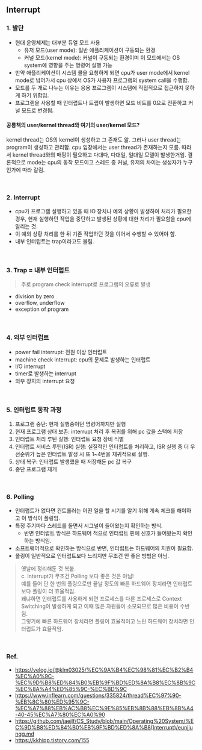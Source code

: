 ## Interrupt

### 1. 발단
- 현대 운영체제는 대부분 듀얼 모드 사용
  - 유저 모드(user mode): 일반 애플리케이션이 구동되는 환경
  - 커널 모드(kernel mode): 커널이 구동되는 환경이며 이 모드에서는 OS system에 영향을 주는 명령어 실행 가능
- 만약 애플리케이션이 시스템 콜을 요청하게 되면 cpu가 user mode에서 kernel mode로 넘어가서 cpu 상에서 
OS가 사용자 프로그램의 system call을 수행함.
- 모드를 두 개로 나누는 이유는 응용 프로그램이 시스템에 직접적으로 접근하지 못하게 하기 위함임.
- 프로그램을 사용할 때 인터럽트나 트랩이 발생하면 모드 비트를 0으로 전환하고 커널 모드로 변경됨.

#### 공룡책의 user/kernel thread와 여기의 user/kernel 모드?
kernel thread는 OS의 kernel이 생성하고 그 존재도 앎.
그러나 user thread는 program이 생성하고 관리함.
cpu 입장에서는 user thread가 존재하는지 모름.
따라서 kernel thread와의 매핑이 필요하고 다대다, 다대일, 일대일 모델이 발생한거임.
결론적으로 mode는 cpu의 동작 모드이고 스레드 중 커널, 유저의 차이는 생성자가 누구인가에 따라 갈림.

<br/>

### 2. Interrupt
- cpu가 프로그램 실행하고 있을 때 IO 장치나 예외 상황이 발생하여 처리가 필요한 경우, 
현재 실행하던 작업을 중단하고 발생된 상황에 대한 처리가 필요함을 cpu에 알리는 것.
- 이 예외 상황 처리를 한 뒤 기존 작업하던 것을 이어서 수행할 수 있어야 함.
- 내부 인터럽트는 trap이라고도 불림.

<br/>

### 3. Trap = 내부 인터럽트 
> 주로 program check interrupt로 프로그램의 오류로 발생
- division by zero
- overflow, underflow
- exception of program

<br/>

### 4. 외부 인터럽트
- power fail interrupt: 전원 이상 인터럽트 
- machine check interrupt: cpu의 문제로 발생하는 인터럽트
- I/O interrupt
- timer로 발생하는 interrupt
- 외부 장치의 interrupt 요청

<br/>

### 5. 인터럽트 동작 과정
1. 프로그램 중단: 현재 실행중이던 명령어까지만 실행
2. 현재 프로그램 상태 보존: interrupt 처리 후 복귀를 위해 pc 값을 스택에 저장
3. 인터럽트 처리 루틴 실행: 인터럽트 요청 장비 식별
4. 인터럽트 서비스 루틴(ISR) 실행: 실질적인 인터럽트를 처리하고, ISR 실행 중 더 우선순위가 높은
인터럽트 발생 시 또 1~4번을 재귀적으로 실행.
5. 상태 복구: 인터럽트 발생했을 때 저장해둔 pc 값 복구
6. 중단 프로그램 재개

<br/>

### 6. Polling
- 인터럽트가 없다면 컨트롤러는 어떤 일을 할 시기를 알기 위해 계속 체크를 해야하고 이 방식이 폴링임.
- 특정 주기마다 스레드를 돌면서 시그널이 들어왔는지 확인하는 방식.
  - 반면 인터럽트 방식은 하드웨어 적으로 인터럽트 핀에 신호가 들어왔는지 확인하는 방식임. 
- 소프트웨어적으로 확인하는 방식으로 반면, 인터럽트는 하드웨어의 지원이 필요함. 
- 폴링이 일반적으로 인터럽트보다 느리지만 무조건 안 좋은 방법은 아님.

> 옛날에 정리해둔 것 복붙.<br/>
> c. Interrupt가 무조건 Polling 보다 좋은 것은 아님!<br/>
> 예를 들어 단 한 번의 폴링으로만 끝날 정도의 빠른 하드웨어 장치라면 인터럽트보다 폴링이 더 효율적임.<br/>
> 왜냐하면 인터럽트를 사용하게 되면 프로세스를 다른 프로세스로 Context Switching이 발생하게 되고 이때 많은 자원들이 소모되므로 많은 비용이 수반됨.<br/>
> 그렇기에 빠른 하드웨어 장치라면 폴링이 효율적이고 느린 하드웨어 장치라면 인터럽트가 효율적임.<br/>

<br/>

### Ref.
- https://velog.io/@klm03025/%EC%9A%B4%EC%98%81%EC%B2%B4%EC%A0%9C-%EC%9D%B8%ED%84%B0%EB%9F%BD%ED%8A%B8%EC%8B%9C%EC%8A%A4%ED%85%9C-%EC%BD%9C
- https://www.inflearn.com/questions/335824/thread%EC%97%90-%EB%8C%80%ED%95%9C-%EC%A7%88%EB%AC%B8%EC%9E%85%EB%8B%88%EB%8B%A4-40-45%EC%A7%80%EC%A0%90
- https://github.com/jaejlf/CS_Study/blob/main/Operating%20System/%EC%9D%B8%ED%84%B0%EB%9F%BD%ED%8A%B8(Interrupt)/eunjjungg.md
- https://kkhipp.tistory.com/155